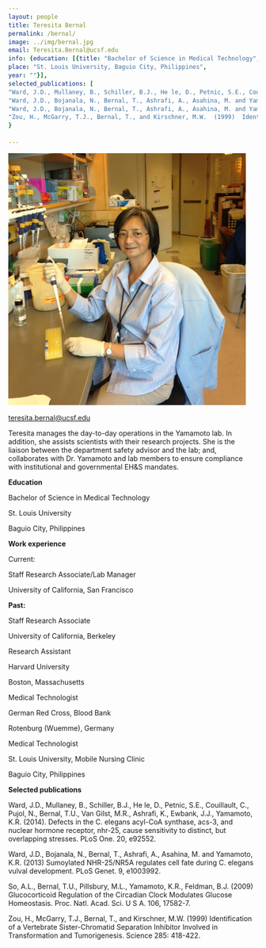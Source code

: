 ```yaml
---
layout: people
title: Teresita Bernal
permalink: /bernal/
image: ../img/bernal.jpg
email: Teresita.Bernal@ucsf.edu
info: {education: [{title: "Bachelor of Science in Medical Technology",
place: "St. Louis University, Baguio City, Philippines",
year: ""}],
selected_publications: [
"Ward, J.D., Mullaney, B., Schiller, B.J., He le, D., Petnic, S.E., Couillault, C., Pujol, N., Bernal, T.U., Van Gilst, M.R., Ashrafi, K., Ewbank, J.J., Yamamoto, K.R. (2014). Defects in the C. elegans acyl-CoA synthase, acs-3, and nuclear hormone receptor, nhr-25, cause sensitivity to distinct, but overlapping stresses. PLoS One. 20, e92552. ",
"Ward, J.D., Bojanala, N., Bernal, T., Ashrafi, A., Asahina, M. and Yamamoto, K.R. (2013) Sumoylated NHR-25/NR5A regulates cell fate during C. elegans vulval development. PLoS Genet. 9, e1003992.",
"Ward, J.D., Bojanala, N., Bernal, T., Ashrafi, A., Asahina, M. and Yamamoto, K.R. (2013) Sumoylated NHR-25/NR5A regulates cell fate during C. elegans vulval development. PLoS Genet. 9, e1003992.",
"Zou, H., McGarry, T.J., Bernal, T., and Kirschner, M.W.  (1999)  Identification of a Vertebrate Sister-Chromatid Separation Inhibitor Involved in Transformation and Tumorigenesis.  Science 285: 418-422."]
}

---
```

![bernal image](../img/bernal.jpg)

teresita.bernal@ucsf.edu


Teresita manages the day-to-day operations in the Yamamoto lab. In addition, she assists scientists with their research projects.  She is the liaison between the department safety advisor and the lab; and, collaborates with Dr. Yamamoto and lab members to ensure compliance with institutional and governmental  EH&S mandates.


**Education**

Bachelor of Science in Medical Technology

St. Louis University

Baguio City, Philippines


**Work experience**

Current:

Staff Research Associate/Lab Manager

University of California, San Francisco


**Past:**

Staff Research Associate

University of California, Berkeley



Research Assistant

Harvard University

Boston, Massachusetts



Medical Technologist

German Red Cross, Blood Bank

Rotenburg  (Wuemme), Germany



Medical Technologist

St. Louis University, Mobile Nursing Clinic

Baguio City, Philippines


**Selected publications**

Ward, J.D., Mullaney, B., Schiller, B.J., He le, D., Petnic, S.E., Couillault, C., Pujol, N., Bernal, T.U., Van Gilst, M.R., Ashrafi, K., Ewbank, J.J., Yamamoto, K.R. (2014). Defects in the C. elegans acyl-CoA synthase, acs-3, and nuclear hormone receptor, nhr-25, cause sensitivity to distinct, but overlapping stresses. PLoS One. 20, e92552.



Ward, J.D., Bojanala, N., Bernal, T., Ashrafi, A., Asahina, M. and Yamamoto, K.R. (2013) Sumoylated NHR-25/NR5A regulates cell fate during C. elegans vulval development. PLoS Genet. 9, e1003992.



So, A.L., Bernal, T.U., Pillsbury, M.L., Yamamoto, K.R., Feldman, B.J. (2009) Glucocorticoid Regulation of the Circadian Clock Modulates Glucose Homeostasis. Proc. Natl. Acad. Sci. U S A. 106, 17582-7.



Zou, H., McGarry, T.J., Bernal, T., and Kirschner, M.W.  (1999)  Identification of a Vertebrate Sister-Chromatid Separation Inhibitor Involved in Transformation and Tumorigenesis.  Science 285: 418-422.

